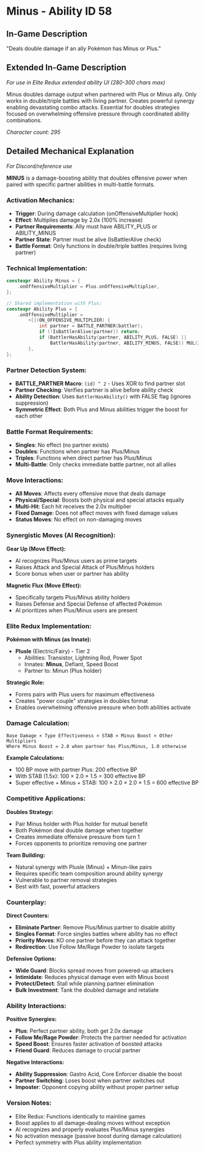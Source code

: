 # Minus - Ability ID 58

## In-Game Description
"Deals double damage if an ally Pokémon has Minus or Plus."

## Extended In-Game Description
*For use in Elite Redux extended ability UI (280-300 chars max)*

Minus doubles damage output when partnered with Plus or Minus ally. Only works in double/triple battles with living partner. Creates powerful synergy enabling devastating combo attacks. Essential for doubles strategies focused on overwhelming offensive pressure through coordinated ability combinations.

*Character count: 295*

## Detailed Mechanical Explanation
*For Discord/reference use*

**MINUS** is a damage-boosting ability that doubles offensive power when paired with specific partner abilities in multi-battle formats.

### Activation Mechanics:
- **Trigger**: During damage calculation (onOffensiveMultiplier hook)
- **Effect**: Multiplies damage by 2.0x (100% increase)
- **Partner Requirements**: Ally must have ABILITY_PLUS or ABILITY_MINUS
- **Partner State**: Partner must be alive (IsBattlerAlive check)
- **Battle Format**: Only functions in double/triple battles (requires living partner)

### Technical Implementation:
```c
constexpr Ability Minus = {
    .onOffensiveMultiplier = Plus.onOffensiveMultiplier,
};

// Shared implementation with Plus:
constexpr Ability Plus = {
    .onOffensiveMultiplier =
        +[](ON_OFFENSIVE_MULTIPLIER) {
            int partner = BATTLE_PARTNER(battler);
            if (!IsBattlerAlive(partner)) return;
            if (BattlerHasAbility(partner, ABILITY_PLUS, FALSE) || 
                BattlerHasAbility(partner, ABILITY_MINUS, FALSE)) MUL(2.0);
        },
};
```

### Partner Detection System:
- **BATTLE_PARTNER Macro**: `(id) ^ 2` - Uses XOR to find partner slot
- **Partner Checking**: Verifies partner is alive before ability check
- **Ability Detection**: Uses `BattlerHasAbility()` with FALSE flag (ignores suppression)
- **Symmetric Effect**: Both Plus and Minus abilities trigger the boost for each other

### Battle Format Requirements:
- **Singles**: No effect (no partner exists)
- **Doubles**: Functions when partner has Plus/Minus
- **Triples**: Functions when direct partner has Plus/Minus
- **Multi-Battle**: Only checks immediate battle partner, not all allies

### Move Interactions:
- **All Moves**: Affects every offensive move that deals damage
- **Physical/Special**: Boosts both physical and special attacks equally
- **Multi-Hit**: Each hit receives the 2.0x multiplier
- **Fixed Damage**: Does not affect moves with fixed damage values
- **Status Moves**: No effect on non-damaging moves

### Synergistic Moves (AI Recognition):
**Gear Up (Move Effect):**
- AI recognizes Plus/Minus users as prime targets
- Raises Attack and Special Attack of Plus/Minus holders
- Score bonus when user or partner has ability

**Magnetic Flux (Move Effect):**
- Specifically targets Plus/Minus ability holders
- Raises Defense and Special Defense of affected Pokémon
- AI prioritizes when Plus/Minus users are present

### Elite Redux Implementation:
**Pokémon with Minus (as Innate):**
- **Plusle** (Electric/Fairy) - Tier 2
  - Abilities: Transistor, Lightning Rod, Power Spot
  - Innates: **Minus**, Defiant, Speed Boost
  - Partner to: Minun (Plus holder)

**Strategic Role:**
- Forms pairs with Plus users for maximum effectiveness
- Creates "power couple" strategies in doubles format
- Enables overwhelming offensive pressure when both abilities activate

### Damage Calculation:
```
Base Damage × Type Effectiveness × STAB × Minus Boost × Other Multipliers
Where Minus Boost = 2.0 when partner has Plus/Minus, 1.0 otherwise
```

**Example Calculations:**
- 100 BP move with partner Plus: 200 effective BP
- With STAB (1.5x): 100 × 2.0 × 1.5 = 300 effective BP
- Super effective + Minus + STAB: 100 × 2.0 × 2.0 × 1.5 = 600 effective BP

### Competitive Applications:
**Doubles Strategy:**
- Pair Minus holder with Plus holder for mutual benefit
- Both Pokémon deal double damage when together
- Creates immediate offensive pressure from turn 1
- Forces opponents to prioritize removing one partner

**Team Building:**
- Natural synergy with Plusle (Minus) + Minun-like pairs
- Requires specific team composition around ability synergy
- Vulnerable to partner removal strategies
- Best with fast, powerful attackers

### Counterplay:
**Direct Counters:**
- **Eliminate Partner**: Remove Plus/Minus partner to disable ability
- **Singles Format**: Force singles battles where ability has no effect
- **Priority Moves**: KO one partner before they can attack together
- **Redirection**: Use Follow Me/Rage Powder to isolate targets

**Defensive Options:**
- **Wide Guard**: Blocks spread moves from powered-up attackers
- **Intimidate**: Reduces physical damage even with Minus boost
- **Protect/Detect**: Stall while planning partner elimination
- **Bulk Investment**: Tank the doubled damage and retaliate

### Ability Interactions:
**Positive Synergies:**
- **Plus**: Perfect partner ability, both get 2.0x damage
- **Follow Me/Rage Powder**: Protects the partner needed for activation
- **Speed Boost**: Ensures faster activation of boosted attacks
- **Friend Guard**: Reduces damage to crucial partner

**Negative Interactions:**
- **Ability Suppression**: Gastro Acid, Core Enforcer disable the boost
- **Partner Switching**: Loses boost when partner switches out
- **Imposter**: Opponent copying ability without proper partner setup

### Version Notes:
- Elite Redux: Functions identically to mainline games
- Boost applies to all damage-dealing moves without exception
- AI recognizes and properly evaluates Plus/Minus synergies
- No activation message (passive boost during damage calculation)
- Perfect symmetry with Plus ability implementation